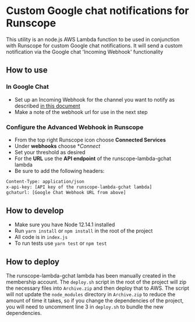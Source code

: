 Custom Google chat notifications for Runscope
=====================

This utility is an node.js AWS Lambda function to be used in conjunction with Runscope for custom Google chat notifications. It will send a custom notification via the Google chat 'Incoming Webhook' functionality

## How to use
### In Google Chat
- Set up an Incoming Webhook for the channel you want to notify as described [in this document](https://developers.google.com/hangouts/chat/how-tos/webhooks)
- Make a note of the webhook url for use in the next step

### Configure the Advanced Webhook in Runscope

- From the top right Runscope icon choose **Connected Services**
- Under **webhooks** choose **Connect*
- Set your threshold as desired
- For the **URL** use the **API endpoint** of the runscope-lambda-gchat lambda
- Be sure to add the following headers:
```bash
Content-Type: application/json
x-api-key: [API key of the runscope-lambda-gchat lambda]
gchaturl: [Google Chat Webhook URL from above]
```

## How to develop

- Make sure you have Node 12.14.1 installed 
- Run `yarn install` or `npm install` in the root of the project
- All code is in `index.js`
- To run tests use `yarn test` or `npm test`

## How to deploy

The runscope-lambda-gchat lambda has been manually created in the membership account.
The `deploy.sh` script in the root of the project will zip the necessary files into `Archive.zip` and then deploy that to AWS.
The script will not update the `node_modules` directory in `Archive.zip` to reduce the amount of time it takes, so if you change the dependencies of the project, you will need to uncomment line 3 in `deploy.sh` to bundle the new dependencies.